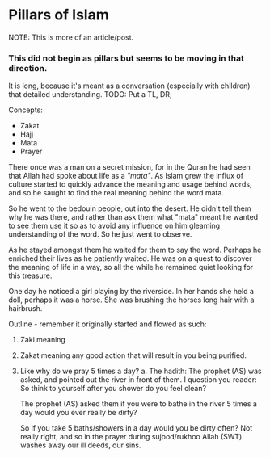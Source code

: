# Pillars of Islam

NOTE: This is more of an article/post.

### This did not begin as pillars but seems to be moving in that direction.

It is long, because it's meant as a conversation (especially with children) that detailed understanding. TODO: Put a TL, DR;

Concepts: 

- Zakat
- Hajj
- Mata
- Prayer

There once was a man on a secret mission, for in the Quran he had seen that Allah had spoke about life as a <i>"mata"</i>. As Islam grew the influx of culture started to quickly advance the meaning and usage behind words, and so he saught to find the real meaning behind the word mata.

So he went to the bedouin people, out into the desert. He didn't tell them why he was there, and rather than ask them what "mata" meant he wanted to see them use it so as to avoid any influence on him gleaming understanding of the word. So he just went to observe.

As he stayed amongst them he waited for them to say the word. Perhaps he enriched their lives as he patiently waited. He was on a quest to discover the meaning of life in a way, so all the while he remained quiet looking for this treasure. 

One day he noticed a girl playing by the riverside. In her hands she held a doll, perhaps it was a horse. She was brushing the horses long hair with a hairbrush. 

Outline - remember it originally started and flowed as such:
1. Zaki meaning
2. Zakat meaning any good action that will result in you being purified.
3. Like why do we pray 5 times a day?
    a. The hadith: The prophet (AS) was asked, and pointed out the river in front of them. I question you reader: So think to yourself after you shower do you feel clean? 

    The prophet (AS) asked them if you were to bathe in the river 5 times a day would you ever really be dirty?

    So if you take 5 baths/showers in a day would you be dirty often? Not really right, and so in the prayer during sujood/rukhoo Allah (SWT) washes away our ill deeds, our sins.  
